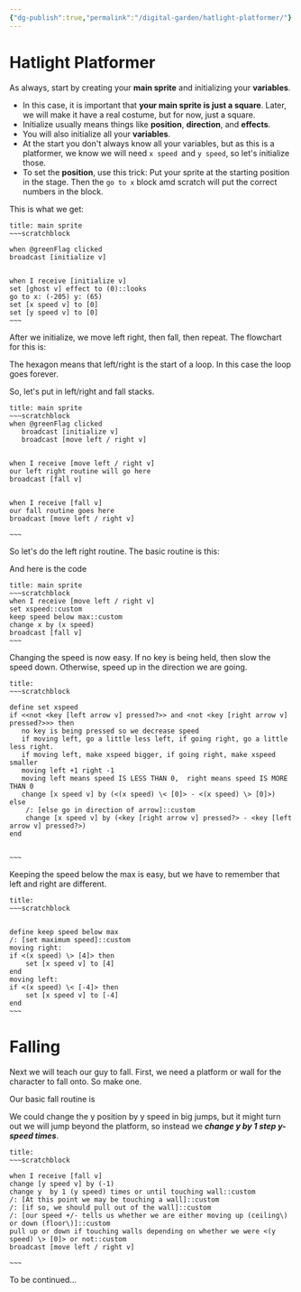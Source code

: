 ```yaml
---
{"dg-publish":true,"permalink":"/digital-garden/hatlight-platformer/"}
---
```



# Hatlight Platformer

As always, start by creating your **main sprite** and initializing your **variables**. 

- In this case, it is important that **your main sprite is just a square**. Later, we will make it have a real costume, but for now, just a square.
- Initialize usually means things like **position**, **direction**, and **effects**.
- You will also initialize all your **variables**. 
- At the start you don't always know all your variables, but as this is a platformer, we know we will need `x speed `and `y speed`, so let's initialize those.
- To set the **position**, use this trick: Put your sprite at the starting position in the stage. Then the `go to x` block amd scratch will put the correct numbers in the block.

This is what we get:

```ad-scratch
title: main sprite
~~~scratchblock

when @greenFlag clicked
broadcast [initialize v]


when I receive [initialize v]
set [ghost v] effect to (0)::looks
go to x: (-205) y: (65)
set [x speed v] to [0]
set [y speed v] to [0]
~~~
```

After we initialize, we move left right, then fall, then repeat. The flowchart for this is:

<style>
.container {font-family: sans-serif; text-align: center;}
.button-wrapper button {z-index: 1;height: 40px; width: 100px; margin: 10px;padding: 5px;}
.excalidraw .App-menu_top .buttonList { display: flex;}
.excalidraw-wrapper { height: 800px; margin: 50px; position: relative;}
:root[dir="ltr"] .excalidraw .layer-ui__wrapper .zen-mode-transition.App-menu_bottom--transition-left {transform: none;}
</style><script src="https://unpkg.com/react@17/umd/react.production.min.js"></script><script src="https://unpkg.com/react-dom@17/umd/react-dom.production.min.js"></script><script type="text/javascript" src="https://unpkg.com/@excalidraw/excalidraw@0.12.0/dist/excalidraw.production.min.js"></script><div id="Hatlightoverall.excalidraw.md1"></div><script>(function(){const InitialData={"type":"excalidraw","version":2,"source":"https://excalidraw.com","elements":[{"type":"rectangle","version":1555,"versionNonce":1394728689,"isDeleted":false,"id":"RMNqwfWlgfbMpYooeJoeX","fillStyle":"solid","strokeWidth":2,"strokeStyle":"solid","roughness":2,"opacity":100,"angle":0,"x":-327.7608418906913,"y":-1170.9565483551626,"strokeColor":"#5f3dc4","backgroundColor":"#fd7e14","width":321,"height":80,"seed":1239531121,"groupIds":[],"strokeSharpness":"round","boundElements":[{"id":"bLuBw5Gk","type":"text"},{"id":"CZZBlZLQcMsvBM3Y59OCy","type":"arrow"}],"updated":1668810679603,"link":null,"locked":false},{"type":"text","version":1698,"versionNonce":271991135,"isDeleted":false,"id":"bLuBw5Gk","fillStyle":"hachure","strokeWidth":1,"strokeStyle":"solid","roughness":1,"opacity":100,"angle":0,"x":-291.2608418906913,"y":-1156.4565483551626,"strokeColor":"#5f3dc4","backgroundColor":"transparent","width":248,"height":51,"seed":217341215,"groupIds":[],"strokeSharpness":"sharp","boundElements":[],"updated":1668810685706,"link":null,"locked":false,"fontSize":41.92573330673702,"fontFamily":3,"text":"Green Flag","rawText":"Green Flag","baseline":41,"textAlign":"center","verticalAlign":"middle","containerId":"RMNqwfWlgfbMpYooeJoeX","originalText":"Green Flag"},{"type":"rectangle","version":1653,"versionNonce":1313528017,"isDeleted":false,"id":"3KIpf-rkzikNMb_aR0m7y","fillStyle":"solid","strokeWidth":2,"strokeStyle":"solid","roughness":2,"opacity":100,"angle":0,"x":-321.88834099947167,"y":-1023.9111370479543,"strokeColor":"#5f3dc4","backgroundColor":"#fd7e14","width":312,"height":94,"seed":820168785,"groupIds":[],"strokeSharpness":"round","boundElements":[{"id":"ZCCwgZWZ","type":"text"},{"id":"CZZBlZLQcMsvBM3Y59OCy","type":"arrow"},{"id":"ZGWdRa8JACOlC9W9gZeZ8","type":"arrow"}],"updated":1668810679603,"link":null,"locked":false},{"type":"text","version":1790,"versionNonce":465878399,"isDeleted":false,"id":"ZCCwgZWZ","fillStyle":"hachure","strokeWidth":1,"strokeStyle":"solid","roughness":1,"opacity":100,"angle":0,"x":-289.88834099947167,"y":-1002.4111370479543,"strokeColor":"#5f3dc4","backgroundColor":"transparent","width":248,"height":51,"seed":1506369855,"groupIds":[],"strokeSharpness":"sharp","boundElements":[],"updated":1668810685707,"link":null,"locked":false,"fontSize":41.92573330673702,"fontFamily":3,"text":"Initialize","rawText":"Initialize","baseline":41,"textAlign":"center","verticalAlign":"middle","containerId":"3KIpf-rkzikNMb_aR0m7y","originalText":"Initialize"},{"type":"rectangle","version":1684,"versionNonce":74364319,"isDeleted":false,"id":"g3GQAZzBP1tmYREzU3GFV","fillStyle":"solid","strokeWidth":2,"strokeStyle":"solid","roughness":2,"opacity":100,"angle":0,"x":-347.2364614751168,"y":-870.0422479961367,"strokeColor":"#5f3dc4","backgroundColor":"#fd7e14","width":367,"height":112,"seed":182949425,"groupIds":[],"strokeSharpness":"round","boundElements":[{"id":"y03U4cUU","type":"text"},{"id":"ZGWdRa8JACOlC9W9gZeZ8","type":"arrow"},{"id":"SgfLADjg34eKJoEx705pv","type":"arrow"},{"id":"rOdClYNLCyfLF1jbUwU8F","type":"arrow"}],"updated":1668810685708,"link":null,"locked":false},{"type":"text","version":1825,"versionNonce":1194866641,"isDeleted":false,"id":"y03U4cUU","fillStyle":"hachure","strokeWidth":1,"strokeStyle":"solid","roughness":1,"opacity":100,"angle":0,"x":-342.7364614751168,"y":-865.0422479961367,"strokeColor":"#5f3dc4","backgroundColor":"transparent","width":358,"height":102,"seed":698933599,"groupIds":[],"strokeSharpness":"sharp","boundElements":[],"updated":1668810685708,"link":null,"locked":false,"fontSize":41.92573330673702,"fontFamily":3,"text":"Move Left \nright","rawText":"Move Left right","baseline":92,"textAlign":"center","verticalAlign":"middle","containerId":"g3GQAZzBP1tmYREzU3GFV","originalText":"Move Left right"},{"type":"rectangle","version":1783,"versionNonce":1356175505,"isDeleted":false,"id":"sRV2I3u5YmLmW1mMZtcg3","fillStyle":"solid","strokeWidth":2,"strokeStyle":"solid","roughness":2,"opacity":100,"angle":0,"x":-291.65569045020897,"y":-733.9003708506589,"strokeColor":"#5f3dc4","backgroundColor":"#fd7e14","width":262,"height":80,"seed":1255647249,"groupIds":[],"strokeSharpness":"round","boundElements":[{"id":"XFDnTuBL","type":"text"},{"id":"SgfLADjg34eKJoEx705pv","type":"arrow"},{"id":"rOdClYNLCyfLF1jbUwU8F","type":"arrow"}],"updated":1668810679603,"link":null,"locked":false},{"type":"text","version":1914,"versionNonce":602084785,"isDeleted":false,"id":"XFDnTuBL","fillStyle":"hachure","strokeWidth":1,"strokeStyle":"solid","roughness":1,"opacity":100,"angle":0,"x":-211.15569045020897,"y":-719.4003708506589,"strokeColor":"#5f3dc4","backgroundColor":"transparent","width":101,"height":51,"seed":769875327,"groupIds":[],"strokeSharpness":"sharp","boundElements":[],"updated":1668810685709,"link":null,"locked":false,"fontSize":41.92573330673702,"fontFamily":3,"text":"Fall","rawText":"Fall","baseline":41,"textAlign":"center","verticalAlign":"middle","containerId":"sRV2I3u5YmLmW1mMZtcg3","originalText":"Fall"},{"type":"arrow","version":957,"versionNonce":2090229361,"isDeleted":false,"id":"CZZBlZLQcMsvBM3Y59OCy","fillStyle":"hachure","strokeWidth":1,"strokeStyle":"solid","roughness":1,"opacity":100,"angle":0,"x":-165.3349376890201,"y":-1089.6702895671085,"strokeColor":"#e67700","backgroundColor":"transparent","width":6.146018205778773,"height":64.51976904603816,"seed":447380977,"groupIds":[],"strokeSharpness":"round","boundElements":[],"updated":1668810679603,"link":null,"locked":false,"startBinding":{"elementId":"RMNqwfWlgfbMpYooeJoeX","gap":1.286258788054056,"focus":-0.03564957328353111},"endBinding":{"elementId":"3KIpf-rkzikNMb_aR0m7y","gap":1.2393834731160496,"focus":-0.06348442400404053},"lastCommittedPoint":null,"startArrowhead":null,"endArrowhead":"arrow","points":[[0,0],[-6.146018205778773,64.51976904603816]]},{"type":"arrow","version":1276,"versionNonce":89767199,"isDeleted":false,"id":"ZGWdRa8JACOlC9W9gZeZ8","fillStyle":"hachure","strokeWidth":1,"strokeStyle":"solid","roughness":1,"opacity":100,"angle":0,"x":-181.86773535774284,"y":-928.9111370479543,"strokeColor":"#e67700","backgroundColor":"transparent","width":0.8038593723829592,"height":57.601727800923754,"seed":431576479,"groupIds":[],"strokeSharpness":"round","boundElements":[],"updated":1668810679603,"link":null,"locked":false,"startBinding":{"elementId":"3KIpf-rkzikNMb_aR0m7y","gap":1,"focus":0.09774181347325406},"endBinding":{"elementId":"g3GQAZzBP1tmYREzU3GFV","gap":1.2671612508938779,"focus":-0.10580130154277227},"lastCommittedPoint":null,"startArrowhead":null,"endArrowhead":"arrow","points":[[0,0],[-0.8038593723829592,57.601727800923754]]},{"type":"arrow","version":888,"versionNonce":1677944913,"isDeleted":false,"id":"rOdClYNLCyfLF1jbUwU8F","fillStyle":"hachure","strokeWidth":1,"strokeStyle":"solid","roughness":1,"opacity":100,"angle":0,"x":-157.08558321261535,"y":-794.8947695060427,"strokeColor":"#e67700","backgroundColor":"transparent","width":3.916886579566153,"height":52.74983854753407,"seed":2036832209,"groupIds":[],"strokeSharpness":"round","boundElements":[],"updated":1668810679603,"link":null,"locked":false,"startBinding":{"elementId":"g3GQAZzBP1tmYREzU3GFV","focus":-0.05091873110137001,"gap":1.1474784900939312},"endBinding":{"elementId":"sRV2I3u5YmLmW1mMZtcg3","focus":-0.029328403944222446,"gap":8.244560107849793},"lastCommittedPoint":null,"startArrowhead":null,"endArrowhead":"arrow","points":[[0,0],[-3.916886579566153,52.74983854753407]]},{"type":"arrow","version":2324,"versionNonce":1585627455,"isDeleted":false,"id":"SgfLADjg34eKJoEx705pv","fillStyle":"hachure","strokeWidth":1,"strokeStyle":"solid","roughness":1,"opacity":100,"angle":0,"x":-240.83904980607468,"y":-649.4306957000905,"strokeColor":"#e67700","backgroundColor":"transparent","width":360.45839674283235,"height":228.17302344739244,"seed":1763690303,"groupIds":[],"strokeSharpness":"round","boundElements":[],"updated":1668810679603,"link":null,"locked":false,"startBinding":{"elementId":"sRV2I3u5YmLmW1mMZtcg3","gap":4.469675150568378,"focus":0.743334703623299},"endBinding":{"elementId":"g3GQAZzBP1tmYREzU3GFV","gap":8.938631539123605,"focus":-0.7841691227811763},"lastCommittedPoint":null,"startArrowhead":null,"endArrowhead":"arrow","points":[[0,0],[46.149329862473394,39.55391812835296],[288.4738439334662,8.30509812006028],[360.45839674283235,-143.65701118141624],[269.5412198700815,-188.61910531903948]]}],"appState":{"theme":"light","viewBackgroundColor":"transparent","currentItemStrokeColor":"#e67700","currentItemBackgroundColor":"transparent","currentItemFillStyle":"hachure","currentItemStrokeWidth":1,"currentItemStrokeStyle":"solid","currentItemRoughness":1,"currentItemOpacity":100,"currentItemFontFamily":3,"currentItemFontSize":20,"currentItemTextAlign":"left","currentItemStrokeSharpness":"sharp","currentItemStartArrowhead":null,"currentItemEndArrowhead":"arrow","currentItemLinearStrokeSharpness":"round","gridSize":null,"colorPalette":{}},"files":{}};InitialData.scrollToContent=true;App=()=>{const e=React.useRef(null),t=React.useRef(null),[n,i]=React.useState({width:void 0,height:void 0});return React.useEffect(()=>{i({width:t.current.getBoundingClientRect().width,height:t.current.getBoundingClientRect().height});const e=()=>{i({width:t.current.getBoundingClientRect().width,height:t.current.getBoundingClientRect().height})};return window.addEventListener("resize",e),()=>window.removeEventListener("resize",e)},[t]),React.createElement(React.Fragment,null,React.createElement("div",{className:"excalidraw-wrapper",ref:t},React.createElement(ExcalidrawLib.Excalidraw,{ref:e,width:n.width,height:n.height,initialData:InitialData,viewModeEnabled:!0,zenModeEnabled:!0,gridModeEnabled:!1})))},excalidrawWrapper=document.getElementById("Hatlightoverall.excalidraw.md1");ReactDOM.render(React.createElement(App),excalidrawWrapper);})();</script>

The hexagon means that left/right is the start of a loop. In this case the loop goes forever.

So, let's put in  left/right and fall stacks.

```ad-scratch
title: main sprite
~~~scratchblock
when @greenFlag clicked
   broadcast [initialize v]
   broadcast [move left / right v]


when I receive [move left / right v]
our left right routine will go here
broadcast [fall v]


when I receive [fall v]
our fall routine goes here
broadcast [move left / right v]

~~~
```

So let's do the left right routine. The basic routine is this:

<div id="HatlightmoveLeftRight.excalidraw.md2"></div><script>(function(){const InitialData={"type":"excalidraw","version":2,"source":"https://excalidraw.com","elements":[{"type":"rectangle","version":1633,"versionNonce":1843901713,"isDeleted":false,"id":"j46Q-mIB_RMtLqBuMi9Jo","fillStyle":"solid","strokeWidth":2,"strokeStyle":"solid","roughness":2,"opacity":100,"angle":0,"x":-383.929699718217,"y":-329.5793239287135,"strokeColor":"#5f3dc4","backgroundColor":"#fd7e14","width":355,"height":97,"seed":216207345,"groupIds":[],"strokeSharpness":"round","boundElements":[{"id":"hoKKMoqj","type":"text"},{"id":"gKKjxwppjVZFkGfKIubPj","type":"arrow"}],"updated":1668810641958,"link":null,"locked":false},{"type":"text","version":1785,"versionNonce":632821567,"isDeleted":false,"id":"hoKKMoqj","fillStyle":"hachure","strokeWidth":1,"strokeStyle":"solid","roughness":1,"opacity":100,"angle":0,"x":-379.429699718217,"y":-305.0793239287135,"strokeColor":"#5f3dc4","backgroundColor":"transparent","width":346,"height":48,"seed":1921704863,"groupIds":[],"strokeSharpness":"sharp","boundElements":[],"updated":1668810657925,"link":null,"locked":false,"fontSize":20,"fontFamily":3,"text":"Detect arrows and set the \nx-speed variable","rawText":"Detect arrows and set the x-speed variable","baseline":44,"textAlign":"center","verticalAlign":"middle","containerId":"j46Q-mIB_RMtLqBuMi9Jo","originalText":"Detect arrows and set the x-speed variable"},{"type":"rectangle","version":1741,"versionNonce":932734161,"isDeleted":false,"id":"IoJwQQFPcnide1ayTmbpU","fillStyle":"solid","strokeWidth":2,"strokeStyle":"solid","roughness":2,"opacity":100,"angle":0,"x":-336.4099676689091,"y":-188.3513977576497,"strokeColor":"#5f3dc4","backgroundColor":"#fd7e14","width":297,"height":81,"seed":2059266513,"groupIds":[],"strokeSharpness":"round","boundElements":[{"id":"KNDBm7n1","type":"text"},{"id":"gKKjxwppjVZFkGfKIubPj","type":"arrow"},{"id":"s9wFQwYotNcTV8FUmMlr4","type":"arrow"}],"updated":1668810641958,"link":null,"locked":false},{"type":"text","version":1886,"versionNonce":844158815,"isDeleted":false,"id":"KNDBm7n1","fillStyle":"hachure","strokeWidth":1,"strokeStyle":"solid","roughness":1,"opacity":100,"angle":0,"x":-331.9099676689091,"y":-171.8513977576497,"strokeColor":"#5f3dc4","backgroundColor":"transparent","width":288,"height":48,"seed":130750399,"groupIds":[],"strokeSharpness":"sharp","boundElements":[],"updated":1668810657926,"link":null,"locked":false,"fontSize":20,"fontFamily":3,"text":"Keep x-speed below a \nmaximum speed","rawText":"Keep x-speed below a maximum speed","baseline":44,"textAlign":"center","verticalAlign":"middle","containerId":"IoJwQQFPcnide1ayTmbpU","originalText":"Keep x-speed below a maximum speed"},{"type":"rectangle","version":1812,"versionNonce":1841261169,"isDeleted":false,"id":"ABGizyKxq-GGhHL1bSIUj","fillStyle":"solid","strokeWidth":2,"strokeStyle":"solid","roughness":2,"opacity":100,"angle":0,"x":-310.67442689685214,"y":-58.223226575010926,"strokeColor":"#5f3dc4","backgroundColor":"#fd7e14","width":253,"height":47,"seed":2145552305,"groupIds":[],"strokeSharpness":"round","boundElements":[{"id":"llvdtr75","type":"text"},{"id":"dKCsiULa4aCptAMA4JZvi","type":"arrow"},{"id":"s9wFQwYotNcTV8FUmMlr4","type":"arrow"}],"updated":1668810641958,"link":null,"locked":false},{"type":"text","version":1959,"versionNonce":169644927,"isDeleted":false,"id":"llvdtr75","fillStyle":"hachure","strokeWidth":1,"strokeStyle":"solid","roughness":1,"opacity":100,"angle":0,"x":-296.67442689685214,"y":-46.723226575010926,"strokeColor":"#5f3dc4","backgroundColor":"transparent","width":225,"height":24,"seed":1261422559,"groupIds":[],"strokeSharpness":"sharp","boundElements":[],"updated":1668810657927,"link":null,"locked":false,"fontSize":20,"fontFamily":3,"text":"change x by x-speed","rawText":"change x by x-speed","baseline":20,"textAlign":"center","verticalAlign":"middle","containerId":"ABGizyKxq-GGhHL1bSIUj","originalText":"change x by x-speed"},{"type":"rectangle","version":1892,"versionNonce":1392825361,"isDeleted":false,"id":"ZLp42ksZ46S107PNBhQAh","fillStyle":"solid","strokeWidth":2,"strokeStyle":"solid","roughness":2,"opacity":100,"angle":0,"x":-243.59879718628235,"y":37.05304519745829,"strokeColor":"#5f3dc4","backgroundColor":"#fd7e14","width":130,"height":42,"seed":376990097,"groupIds":[],"strokeSharpness":"round","boundElements":[{"id":"7coyg3pg","type":"text"},{"id":"dKCsiULa4aCptAMA4JZvi","type":"arrow"}],"updated":1668810641958,"link":null,"locked":false},{"type":"text","version":2030,"versionNonce":1163643807,"isDeleted":false,"id":"7coyg3pg","fillStyle":"hachure","strokeWidth":1,"strokeStyle":"solid","roughness":1,"opacity":100,"angle":0,"x":-203.09879718628235,"y":46.05304519745829,"strokeColor":"#5f3dc4","backgroundColor":"transparent","width":49,"height":24,"seed":2060022783,"groupIds":[],"strokeSharpness":"sharp","boundElements":[],"updated":1668810657928,"link":null,"locked":false,"fontSize":20,"fontFamily":3,"text":"Fall","rawText":"Fall","baseline":20,"textAlign":"center","verticalAlign":"middle","containerId":"ZLp42ksZ46S107PNBhQAh","originalText":"Fall"},{"type":"arrow","version":1317,"versionNonce":133160159,"isDeleted":false,"id":"gKKjxwppjVZFkGfKIubPj","fillStyle":"hachure","strokeWidth":1,"strokeStyle":"solid","roughness":1,"opacity":100,"angle":0,"x":-199.2206795547364,"y":-231.56682392871352,"strokeColor":"#e67700","backgroundColor":"transparent","width":0.8270981021789794,"height":42.202926171063865,"seed":129437553,"groupIds":[],"strokeSharpness":"round","boundElements":[],"updated":1668810641958,"link":null,"locked":false,"startBinding":{"elementId":"j46Q-mIB_RMtLqBuMi9Jo","gap":1.0124999999999886,"focus":-0.03456172009931226},"endBinding":{"elementId":"IoJwQQFPcnide1ayTmbpU","gap":1.0124999999999886,"focus":-0.06477195746911538},"lastCommittedPoint":null,"startArrowhead":null,"endArrowhead":"arrow","points":[[0,0],[0.8270981021789794,42.202926171063865]]},{"type":"arrow","version":1763,"versionNonce":1981216095,"isDeleted":false,"id":"s9wFQwYotNcTV8FUmMlr4","fillStyle":"hachure","strokeWidth":1,"strokeStyle":"solid","roughness":1,"opacity":100,"angle":0,"x":-200.6359545414223,"y":-106.25837450183575,"strokeColor":"#e67700","backgroundColor":"transparent","width":1.9939678300524974,"height":46.94212467101086,"seed":1050188831,"groupIds":[],"strokeSharpness":"round","boundElements":[],"updated":1668810641958,"link":null,"locked":false,"startBinding":{"elementId":"IoJwQQFPcnide1ayTmbpU","gap":1.0930232558139465,"focus":0.09687090192422648},"endBinding":{"elementId":"ABGizyKxq-GGhHL1bSIUj","gap":1.0930232558139608,"focus":-0.10527926522677378},"lastCommittedPoint":null,"startArrowhead":null,"endArrowhead":"arrow","points":[[0,0],[1.9939678300524974,46.94212467101086]]},{"type":"arrow","version":1460,"versionNonce":1219651999,"isDeleted":false,"id":"dKCsiULa4aCptAMA4JZvi","fillStyle":"hachure","strokeWidth":1,"strokeStyle":"solid","roughness":1,"opacity":100,"angle":0,"x":-178.44625196017984,"y":-10.198836331108485,"strokeColor":"#e67700","backgroundColor":"transparent","width":1.445314269052318,"height":45.498135660797885,"seed":166066513,"groupIds":[],"strokeSharpness":"round","boundElements":[],"updated":1668810641958,"link":null,"locked":false,"startBinding":{"elementId":"ABGizyKxq-GGhHL1bSIUj","gap":1.024390243902439,"focus":-0.050870156959174996},"endBinding":{"elementId":"ZLp42ksZ46S107PNBhQAh","gap":1.753745867768886,"focus":-0.03069383178984813},"lastCommittedPoint":null,"startArrowhead":null,"endArrowhead":"arrow","points":[[0,0],[-1.445314269052318,45.498135660797885]]}],"appState":{"theme":"light","viewBackgroundColor":"transparent","currentItemStrokeColor":"#e67700","currentItemBackgroundColor":"transparent","currentItemFillStyle":"hachure","currentItemStrokeWidth":1,"currentItemStrokeStyle":"solid","currentItemRoughness":1,"currentItemOpacity":100,"currentItemFontFamily":3,"currentItemFontSize":20,"currentItemTextAlign":"center","currentItemStrokeSharpness":"sharp","currentItemStartArrowhead":null,"currentItemEndArrowhead":"arrow","currentItemLinearStrokeSharpness":"round","gridSize":null,"colorPalette":{}},"files":{}};InitialData.scrollToContent=true;App=()=>{const e=React.useRef(null),t=React.useRef(null),[n,i]=React.useState({width:void 0,height:void 0});return React.useEffect(()=>{i({width:t.current.getBoundingClientRect().width,height:t.current.getBoundingClientRect().height});const e=()=>{i({width:t.current.getBoundingClientRect().width,height:t.current.getBoundingClientRect().height})};return window.addEventListener("resize",e),()=>window.removeEventListener("resize",e)},[t]),React.createElement(React.Fragment,null,React.createElement("div",{className:"excalidraw-wrapper",ref:t},React.createElement(ExcalidrawLib.Excalidraw,{ref:e,width:n.width,height:n.height,initialData:InitialData,viewModeEnabled:!0,zenModeEnabled:!0,gridModeEnabled:!1})))},excalidrawWrapper=document.getElementById("HatlightmoveLeftRight.excalidraw.md2");ReactDOM.render(React.createElement(App),excalidrawWrapper);})();</script>

And here is the code

```ad-scratch
title: main sprite
~~~scratchblock
when I receive [move left / right v]
set xspeed::custom
keep speed below max::custom
change x by (x speed)
broadcast [fall v]
~~~
```



Changing the speed is now easy. If no key is being held, then slow the speed down. Otherwise, speed  up in the direction we are going.

```ad-scratch
title: 
~~~scratchblock

define set xspeed
if <<not <key [left arrow v] pressed?>> and <not <key [right arrow v] pressed?>>> then
   no key is being pressed so we decrease speed
   if moving left, go a little less left, if going right, go a little less right.
   if moving left, make xspeed bigger, if going right, make xspeed smaller
   moving left +1 right -1
   moving left means speed IS LESS THAN 0,  right means speed IS MORE THAN 0
   change [x speed v] by (<(x speed) \< [0]> - <(x speed) \> [0]>)
else
    /: [else go in direction of arrow]::custom
    change [x speed v] by (<key [right arrow v] pressed?> - <key [left arrow v] pressed?>)
end


~~~
```

Keeping the speed below the max is easy, but we have to remember that left and right are different.
```ad-scratch
title: 
~~~scratchblock


define keep speed below max
/: [set maximum speed]::custom
moving right:
if <(x speed) \> [4]> then
    set [x speed v] to [4]
end
moving left:
if <(x speed) \< [-4]> then
    set [x speed v] to [-4]
end
~~~
```

# Falling

Next we will teach our guy to fall. First, we need a platform or wall for the character to fall onto. So make one. 

Our basic fall routine is 

<div id="HatlightFalling.excalidraw.md3"></div><script>(function(){const InitialData={"type":"excalidraw","version":2,"source":"https://excalidraw.com","elements":[{"type":"rectangle","version":1580,"versionNonce":250401905,"isDeleted":false,"id":"Nwu0LtqoSmT45PmOhGbI0","fillStyle":"solid","strokeWidth":2,"strokeStyle":"solid","roughness":2,"opacity":100,"angle":0,"x":-48.72642821423102,"y":-23064.219722876813,"strokeColor":"#5f3dc4","backgroundColor":"#fd7e14","width":301,"height":74,"seed":1762656049,"groupIds":[],"strokeSharpness":"round","boundElements":[{"id":"71yE5y0v","type":"text"},{"id":"jhNFrphANp3u00ECumDDS","type":"arrow"}],"updated":1668810699971,"link":null,"locked":false},{"type":"text","version":1706,"versionNonce":48176223,"isDeleted":false,"id":"71yE5y0v","fillStyle":"hachure","strokeWidth":1,"strokeStyle":"solid","roughness":1,"opacity":100,"angle":0,"x":-44.22642821423102,"y":-23051.219722876813,"strokeColor":"#5f3dc4","backgroundColor":"transparent","width":292,"height":48,"seed":1868007519,"groupIds":[],"strokeSharpness":"sharp","boundElements":[],"updated":1668810704690,"link":null,"locked":false,"fontSize":20,"fontFamily":3,"text":"Change the y speed by \ngravity","rawText":"Change the y speed by gravity","baseline":44,"textAlign":"center","verticalAlign":"middle","containerId":"Nwu0LtqoSmT45PmOhGbI0","originalText":"Change the y speed by gravity"},{"type":"rectangle","version":1742,"versionNonce":1285893169,"isDeleted":false,"id":"1P7VB9ARxlKRJr1lHPf5q","fillStyle":"solid","strokeWidth":2,"strokeStyle":"solid","roughness":2,"opacity":100,"angle":0,"x":-47.68182199015365,"y":-22933.103641621565,"strokeColor":"#5f3dc4","backgroundColor":"#fd7e14","width":344,"height":82,"seed":2047537425,"groupIds":[],"strokeSharpness":"round","boundElements":[{"id":"oCoGhJVT","type":"text"},{"id":"jhNFrphANp3u00ECumDDS","type":"arrow"},{"id":"KUXSVk7kjG8YUUAb-OWLF","type":"arrow"}],"updated":1668810699971,"link":null,"locked":false},{"type":"text","version":1843,"versionNonce":446314623,"isDeleted":false,"id":"oCoGhJVT","fillStyle":"hachure","strokeWidth":1,"strokeStyle":"solid","roughness":1,"opacity":100,"angle":0,"x":-43.18182199015365,"y":-22916.103641621565,"strokeColor":"#5f3dc4","backgroundColor":"transparent","width":335,"height":48,"seed":891626623,"groupIds":[],"strokeSharpness":"sharp","boundElements":[],"updated":1668810704691,"link":null,"locked":false,"fontSize":20,"fontFamily":3,"text":"Change the y position by the\ny speed","rawText":"Change the y position by the y speed","baseline":44,"textAlign":"center","verticalAlign":"middle","containerId":"1P7VB9ARxlKRJr1lHPf5q","originalText":"Change the y position by the y speed"},{"type":"rectangle","version":1764,"versionNonce":113569233,"isDeleted":false,"id":"dG_sTAK3ANmmsONJBhqjK","fillStyle":"solid","strokeWidth":2,"strokeStyle":"solid","roughness":2,"opacity":100,"angle":0,"x":-41.0432310298001,"y":-22768.006022150945,"strokeColor":"#5f3dc4","backgroundColor":"#fd7e14","width":346,"height":94,"seed":1988929265,"groupIds":[],"strokeSharpness":"round","boundElements":[{"id":"QObjDLxV","type":"text"},{"id":"KUXSVk7kjG8YUUAb-OWLF","type":"arrow"},{"id":"d5gJhw0lYPrHBm7mtrV9n","type":"arrow"}],"updated":1668810699972,"link":null,"locked":false},{"type":"text","version":1901,"versionNonce":551342239,"isDeleted":false,"id":"QObjDLxV","fillStyle":"hachure","strokeWidth":1,"strokeStyle":"solid","roughness":1,"opacity":100,"angle":0,"x":-36.5432310298001,"y":-22745.006022150945,"strokeColor":"#5f3dc4","backgroundColor":"transparent","width":337,"height":48,"seed":53099679,"groupIds":[],"strokeSharpness":"sharp","boundElements":[],"updated":1668810704692,"link":null,"locked":false,"fontSize":20,"fontFamily":3,"text":"If inside a wall or \nplatform, pull out","rawText":"If inside a wall or platform, pull out","baseline":44,"textAlign":"center","verticalAlign":"middle","containerId":"dG_sTAK3ANmmsONJBhqjK","originalText":"If inside a wall or platform, pull out"},{"type":"rectangle","version":1874,"versionNonce":795644785,"isDeleted":false,"id":"u9b9U3IXBOQMFf2--IXVE","fillStyle":"solid","strokeWidth":2,"strokeStyle":"solid","roughness":2,"opacity":100,"angle":0,"x":-41.622756453094155,"y":-22592.196102434293,"strokeColor":"#5f3dc4","backgroundColor":"#fd7e14","width":351,"height":70,"seed":1226612945,"groupIds":[],"strokeSharpness":"round","boundElements":[{"id":"Ar1U8pJf","type":"text"},{"id":"d5gJhw0lYPrHBm7mtrV9n","type":"arrow"}],"updated":1668810699972,"link":null,"locked":false},{"type":"text","version":2011,"versionNonce":1331127487,"isDeleted":false,"id":"Ar1U8pJf","fillStyle":"hachure","strokeWidth":1,"strokeStyle":"solid","roughness":1,"opacity":100,"angle":0,"x":-19.622756453094155,"y":-22569.196102434293,"strokeColor":"#5f3dc4","backgroundColor":"transparent","width":307,"height":24,"seed":1561809087,"groupIds":[],"strokeSharpness":"sharp","boundElements":[],"updated":1668810704693,"link":null,"locked":false,"fontSize":20,"fontFamily":3,"text":"Go back to move left/right","rawText":"Go back to move left/right","baseline":20,"textAlign":"center","verticalAlign":"middle","containerId":"u9b9U3IXBOQMFf2--IXVE","originalText":"Go back to move left/right"},{"type":"arrow","version":1109,"versionNonce":680060799,"isDeleted":false,"id":"jhNFrphANp3u00ECumDDS","fillStyle":"hachure","strokeWidth":1,"strokeStyle":"solid","roughness":1,"opacity":100,"angle":0,"x":100.31757801512276,"y":-22988.79241456006,"strokeColor":"#e67700","backgroundColor":"transparent","width":1.4383892356558192,"height":51.23030863862368,"seed":525491889,"groupIds":[],"strokeSharpness":"round","boundElements":[],"updated":1668810699971,"link":null,"locked":false,"startBinding":{"elementId":"Nwu0LtqoSmT45PmOhGbI0","gap":1.4273083167536242,"focus":0.017014354057338},"endBinding":{"elementId":"1P7VB9ARxlKRJr1lHPf5q","gap":4.458464299870684,"focus":-0.12293234366194902},"lastCommittedPoint":null,"startArrowhead":null,"endArrowhead":"arrow","points":[[0,0],[1.4383892356558192,51.23030863862368]]},{"type":"arrow","version":1603,"versionNonce":591627231,"isDeleted":false,"id":"KUXSVk7kjG8YUUAb-OWLF","fillStyle":"hachure","strokeWidth":1,"strokeStyle":"solid","roughness":1,"opacity":100,"angle":0,"x":109.61049047151235,"y":-22849.780351279078,"strokeColor":"#e67700","backgroundColor":"transparent","width":3.0649495573258747,"height":80.7743291281331,"seed":2089607391,"groupIds":[],"strokeSharpness":"round","boundElements":[],"updated":1668810699972,"link":null,"locked":false,"startBinding":{"elementId":"1P7VB9ARxlKRJr1lHPf5q","gap":1.323290342486871,"focus":0.09418138693452432},"endBinding":{"elementId":"dG_sTAK3ANmmsONJBhqjK","gap":1,"focus":-0.09989500464401446},"lastCommittedPoint":null,"startArrowhead":null,"endArrowhead":"arrow","points":[[0,0],[3.0649495573258747,80.7743291281331]]},{"type":"arrow","version":1130,"versionNonce":334167103,"isDeleted":false,"id":"d5gJhw0lYPrHBm7mtrV9n","fillStyle":"hachure","strokeWidth":1,"strokeStyle":"solid","roughness":1,"opacity":100,"angle":0,"x":129.1315652409184,"y":-22672.996477278008,"strokeColor":"#e67700","backgroundColor":"transparent","width":0.9165217585801315,"height":78.28245834465997,"seed":131424401,"groupIds":[],"strokeSharpness":"round","boundElements":[],"updated":1668810699972,"link":null,"locked":false,"startBinding":{"elementId":"dG_sTAK3ANmmsONJBhqjK","gap":1.0095448729371128,"focus":0.019787257680347455},"endBinding":{"elementId":"u9b9U3IXBOQMFf2--IXVE","gap":2.5179164990549907,"focus":-0.019270681258387757},"lastCommittedPoint":null,"startArrowhead":null,"endArrowhead":"arrow","points":[[0,0],[0.9165217585801315,78.28245834465997]]}],"appState":{"theme":"light","viewBackgroundColor":"transparent","currentItemStrokeColor":"#e67700","currentItemBackgroundColor":"transparent","currentItemFillStyle":"hachure","currentItemStrokeWidth":1,"currentItemStrokeStyle":"solid","currentItemRoughness":1,"currentItemOpacity":100,"currentItemFontFamily":3,"currentItemFontSize":20,"currentItemTextAlign":"left","currentItemStrokeSharpness":"sharp","currentItemStartArrowhead":null,"currentItemEndArrowhead":"arrow","currentItemLinearStrokeSharpness":"round","gridSize":null,"colorPalette":{}},"files":{}};InitialData.scrollToContent=true;App=()=>{const e=React.useRef(null),t=React.useRef(null),[n,i]=React.useState({width:void 0,height:void 0});return React.useEffect(()=>{i({width:t.current.getBoundingClientRect().width,height:t.current.getBoundingClientRect().height});const e=()=>{i({width:t.current.getBoundingClientRect().width,height:t.current.getBoundingClientRect().height})};return window.addEventListener("resize",e),()=>window.removeEventListener("resize",e)},[t]),React.createElement(React.Fragment,null,React.createElement("div",{className:"excalidraw-wrapper",ref:t},React.createElement(ExcalidrawLib.Excalidraw,{ref:e,width:n.width,height:n.height,initialData:InitialData,viewModeEnabled:!0,zenModeEnabled:!0,gridModeEnabled:!1})))},excalidrawWrapper=document.getElementById("HatlightFalling.excalidraw.md3");ReactDOM.render(React.createElement(App),excalidrawWrapper);})();</script>

We could change the y position by y speed in big jumps, but it might turn out we will jump beyond the platform, so instead we
***change y by 1 step y-speed times***. 


```ad-scratch
title: 
~~~scratchblock

when I receive [fall v]
change [y speed v] by (-1)
change y  by 1 (y speed) times or until touching wall::custom
/: [At this point we may be touching a wall]::custom
/: [if so, we should pull out of the wall]::custom
/: [our speed +/- tells us whether we are either moving up (ceiling\) or down (floor\)]::custom
pull up or down if touching walls depending on whether we were <(y speed) \> [0]> or not::custom
broadcast [move left / right v]

~~~
```


To be continued...
